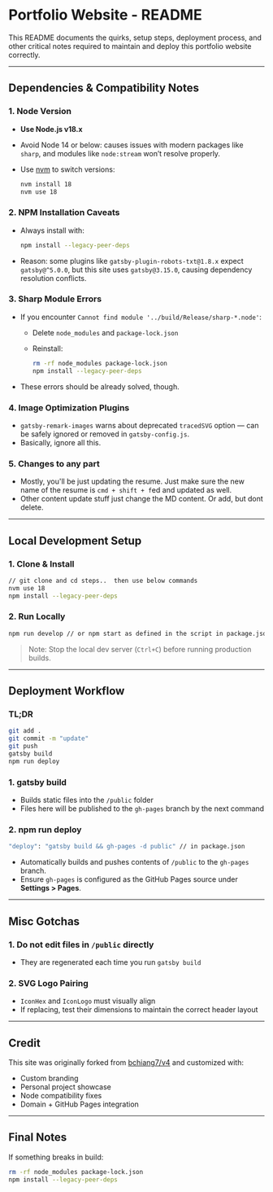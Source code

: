 # Portfolio Website - README

This README documents the quirks, setup steps, deployment process, and other critical notes required to maintain and deploy this portfolio website correctly.

---

## Dependencies & Compatibility Notes

### 1. **Node Version**

- **Use Node.js v18.x**
- Avoid Node 14 or below: causes issues with modern packages like `sharp`, and modules like `node:stream` won’t resolve properly.
- Use [nvm](https://github.com/nvm-sh/nvm) to switch versions:

  ```bash
  nvm install 18
  nvm use 18
  ```

### 2. **NPM Installation Caveats**

- Always install with:

  ```bash
  npm install --legacy-peer-deps
  ```

- Reason: some plugins like `gatsby-plugin-robots-txt@1.8.x` expect `gatsby@^5.0.0`, but this site uses `gatsby@3.15.0`, causing dependency resolution conflicts.

### 3. **Sharp Module Errors**

- If you encounter `Cannot find module '../build/Release/sharp-*.node'`:

  - Delete `node_modules` and `package-lock.json`
  - Reinstall:

    ```bash
    rm -rf node_modules package-lock.json
    npm install --legacy-peer-deps
    ```

- These errors should be already solved, though.

### 4. **Image Optimization Plugins**

- `gatsby-remark-images` warns about deprecated `tracedSVG` option — can be safely ignored or removed in `gatsby-config.js`.
- Basically, ignore all this.

### 5. **Changes to any part**

- Mostly, you'll be just updating the resume. Just make sure the new name of the resume is `cmd + shift + f`ed and updated as well.
- Other content update stuff just change the MD content. Or add, but dont delete.

---

## Local Development Setup

### 1. **Clone & Install**

```bash
// git clone and cd steps..  then use below commands
nvm use 18
npm install --legacy-peer-deps
```

### 2. **Run Locally**

```bash
npm run develop // or npm start as defined in the script in package.json
```

> Note: Stop the local dev server (`Ctrl+C`) before running production builds.

---

## Deployment Workflow

### TL;DR

```bash
git add .
git commit -m "update"
git push
gatsby build
npm run deploy
```

### 1. **gatsby build**

- Builds static files into the `/public` folder
- Files here will be published to the `gh-pages` branch by the next command

### 2. **npm run deploy**

```bash
"deploy": "gatsby build && gh-pages -d public" // in package.json
```

- Automatically builds and pushes contents of `/public` to the `gh-pages` branch.
- Ensure `gh-pages` is configured as the GitHub Pages source under **Settings > Pages**.

---

## Misc Gotchas

### 1. **Do not edit files in `/public` directly**

- They are regenerated each time you run `gatsby build`

### 2. **SVG Logo Pairing**

- `IconHex` and `IconLogo` must visually align
- If replacing, test their dimensions to maintain the correct header layout

---

## Credit

This site was originally forked from [bchiang7/v4](https://github.com/bchiang7/v4) and customized with:

- Custom branding
- Personal project showcase
- Node compatibility fixes
- Domain + GitHub Pages integration

---

## Final Notes

If something breaks in build:

```bash
rm -rf node_modules package-lock.json
npm install --legacy-peer-deps
```
